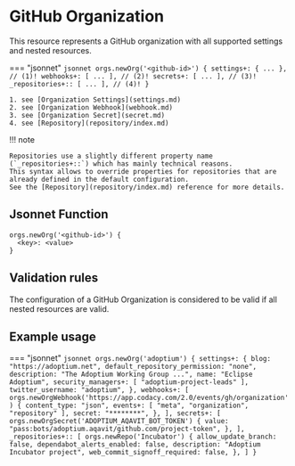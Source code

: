 # GitHub Organization

This resource represents a GitHub organization with all supported settings and nested resources.

=== "jsonnet"
    ```jsonnet
    orgs.newOrg('<github-id>') {
        settings+: { ... }, // (1)!
        webhooks+: [ ... ], // (2)!
        secrets+: [ ... ], // (3)!
        _repositories+:: [ ... ], // (4)!
    }
    ```

    1. see [Organization Settings](settings.md)
    2. see [Organization Webhook](webhook.md)
    3. see [Organization Secret](secret.md)
    4. see [Repository](repository/index.md)

!!! note

    Repositories use a slightly different property name (`_repositories+::`) which has mainly technical reasons.
    This syntax allows to override properties for repositories that are already defined in the default configuration.
    See the [Repository](repository/index.md) reference for more details.

## Jsonnet Function

``` jsonnet
orgs.newOrg('<github-id>') {
  <key>: <value>
}
```

## Validation rules

The configuration of a GitHub Organization is considered to be valid if all nested resources are valid.

## Example usage

=== "jsonnet"
    ``` jsonnet
    orgs.newOrg('adoptium') {
      settings+: {
        blog: "https://adoptium.net",
        default_repository_permission: "none",
        description: "The Adoptium Working Group ...",
        name: "Eclipse Adoptium",
        security_managers+: [
          "adoptium-project-leads"
        ],
        twitter_username: "adoptium",
      },
      webhooks+: [
        orgs.newOrgWebhook('https://app.codacy.com/2.0/events/gh/organization') {
          content_type: "json",
          events+: [
            "meta",
            "organization",
            "repository"
          ],
          secret: "********",
        },
      ],
      secrets+: [
        orgs.newOrgSecret('ADOPTIUM_AQAVIT_BOT_TOKEN') {
          value: "pass:bots/adoptium.aqavit/github.com/project-token",
        },
      ],
      _repositories+:: [
        orgs.newRepo('Incubator') {
          allow_update_branch: false,
          dependabot_alerts_enabled: false,
          description: "Adoptium Incubator project",
          web_commit_signoff_required: false,
        },
      ]
    }
    ```
